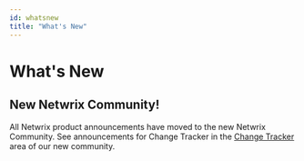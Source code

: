 ```yaml
---
id: whatsnew
title: "What's New"
---
```


# What's New

## New Netwrix Community!

All Netwrix product announcements have moved to the new Netwrix Community. See announcements for Change Tracker in the [Change Tracker](https://community.netwrix.com/c/98 "https://community.netwrix.com/c/98") area of our new community.